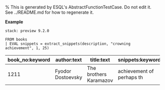 % This is generated by ESQL's AbstractFunctionTestCase. Do not edit it. See ../README.md for how to regenerate it.

**Example**

```{applies_to}
stack: preview 9.2.0
```

```esql
FROM books
| EVAL snippets = extract_snippets(description, "crowning achievement", 1, 25)
```

| book_no:keyword | author:text | title:text | snippets:keyword |
| --- | --- | --- | --- |
| 1211 | Fyodor Dostoevsky | The brothers Karamazov | achievement of perhaps th |


